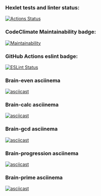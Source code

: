 ### Hexlet tests and linter status:

[![Actions Status](https://github.com/Le9i0n2/frontend-project-lvl1/workflows/hexlet-check/badge.svg)](https://github.com/Le9i0n2/frontend-project-lvl1/actions)

### CodeClimate Maintainability badge:

[![Maintainability](https://api.codeclimate.com/v1/badges/a99a88d28ad37a79dbf6/maintainability)](https://codeclimate.com/github/Le9i0n2/frontend-project-lvl1/maintainability)

### GitHub Actions eslint badge:

[![ESLint Status](https://github.com/Le9i0n2/frontend-project-lvl1/actions/workflows/eslint-check.yml/badge.svg)](https://github.com/Le9i0n2/frontend-project-lvl1/actions/workflows/eslint-check.yml)

### Brain-even asciinema

[![asciicast](https://asciinema.org/a/8ECSimjvWleC2xPjlsDyuLayz.png)](https://asciinema.org/a/8ECSimjvWleC2xPjlsDyuLayz)

### Brain-calc asciinema

[![asciicast](https://asciinema.org/a/4cGHkjR9SCSQ0zsUYHKPlbN4u.png)](https://asciinema.org/a/4cGHkjR9SCSQ0zsUYHKPlbN4u)

### Brain-gcd asciinema

[![asciicast](https://asciinema.org/a/vYk47am6tfYNMh2DPcGZ2zmaP.png)](https://asciinema.org/a/vYk47am6tfYNMh2DPcGZ2zmaP)

### Brain-progression asciinema

[![asciicast](https://asciinema.org/a/Kpro7AAAKhBLVBO9Ytx3nLSBG.png)](https://asciinema.org/a/Kpro7AAAKhBLVBO9Ytx3nLSBG)

### Brain-prime asciinema

[![asciicast](https://asciinema.org/a/IV8R1n0EtwTvJWjIg6bXhfguZ.png)](https://asciinema.org/a/IV8R1n0EtwTvJWjIg6bXhfguZ)
